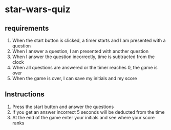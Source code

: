 # star-wars-quiz

## requirements

1. When the start button is clicked, a timer starts and I am presented with a question
2. When I answer a question, I am presented with another question
3. When I answer the question incorrectly, time is subtracted from the clock
4. When all questions are answered or the timer reaches 0, the game is over
5. When the game is over, I can save my initials and my score

## Instructions

1. Press the start button and answer the questions
2. If you get an answer incorrect 5 seconds will be deducted from the time
3. At the end of the game enter your initials and see where your score ranks
